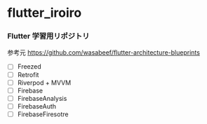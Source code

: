 # flutter_iroiro

### Flutter 学習用リポジトリ

参考元
https://github.com/wasabeef/flutter-architecture-blueprints

- [ ] Freezed
- [ ] Retrofit
- [ ] Riverpod + MVVM
- [ ] Firebase
- [ ] FirebaseAnalysis
- [ ] FirebaseAuth
- [ ] FirebaseFiresotre
